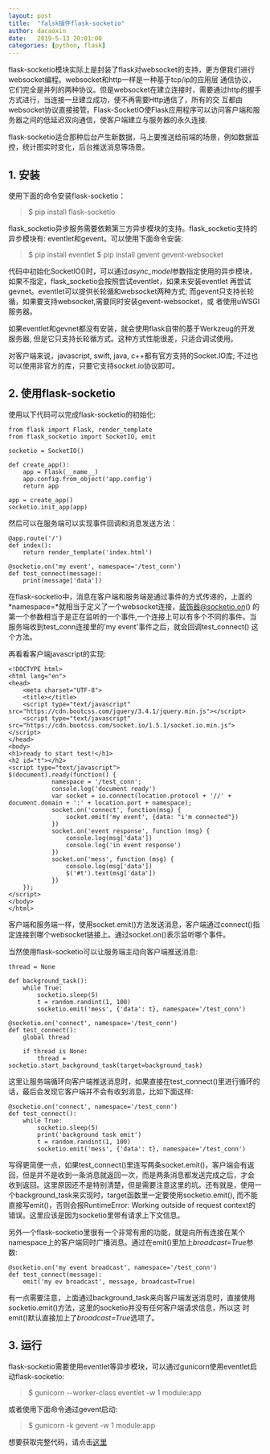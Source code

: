 ```yaml
---
layout: post
title:  "falsk插件flask-socketio"
author: dacaoxin
date:   2019-5-13 20:01:00
categories: [python, flask]
---
```


flask-socketio模块实际上是封装了flask对websocket的支持，更方便我们进行websocket编程。websocket和http一样是一种基于tcp/ip的应用层
通信协议，它们完全是并列的两种协议。但是websocket在建立连接时，需要通过http的握手方式进行，当连接一旦建立成功，便不再需要Http通信了，所有的交
互都由websocket协议直接接管。Flask-SocketIO使Flask应用程序可以访问客户端和服务器之间的低延迟双向通信，使客户端建立与服务器的永久连接.

flask-socketio适合那种后台产生新数据，马上要推送给前端的场景，例如数据监控，统计图实时变化，后台推送消息等场景。

## 1. 安装

使用下面的命令安装flask-socketio：

> $ pip install flask-socketio

flask_socketio异步服务需要依赖第三方异步模块的支持。flask_socketio支持的异步模块有: eventlet和gevent。可以使用下面命令安装:

> $ pip install eventlet
> $ pip install gevent gevent-websocket

代码中初始化SocketIO()时，可以通过*async_model*参数指定使用的异步模块，如果不指定，flask_socketio会按照尝试eventlet，如果未安装eventlet
再尝试gevnet。eventlet可以提供长轮循和websocket两种方式; 而gevent只支持长轮循，如果要支持websocket,需要同时安装gevent-websocket，或
者使用uWSGI服务器。

如果eventlet和gevnet都没有安装，就会使用flask自带的基于Werkzeug的开发服务器, 但是它只支持长轮循方式。这种方式性能很差，只适合调试使用。

对客户端来说，javascript, swift, java, c++都有官方支持的Socket.IO库; 不过也可以使用非官方的库，只要它支持socket.io协议即可。

## 2. 使用flask-socketio

使用以下代码可以完成flask-socketio的初始化:

```
from flask import Flask, render_template
from flask_socketio import SocketIO, emit

socketio = SocketIO()

def create_app():
    app = Flask(__name__)
    app.config.from_object('app.config')
    return app

app = create_app()
socketio.init_app(app)
```

然后可以在服务端可以实现事件回调和消息发送方法：

```
@app.route('/')
def index():
    return render_template('index.html')

@socketio.on('my event', namespace='/test_conn')
def test_connect(message):
    print(message['data'])
```

在flask-socketio中，消息在客户端和服务端是通过事件的方式传递的，上面的*namespace=*就相当于定义了一个websocket连接，装饰器@socketio.on()
的第一个参数相当于是正在监听的一个事件,一个连接上可以有多个不同的事件。当服务端收到test_conn连接里的'my event'事件之后，就会回调test_connect()
这个方法。

再看看客户端javascript的实现:

```
<!DOCTYPE html>
<html lang="en">
<head>
    <meta charset="UTF-8">
    <title></title>
    <script type="text/javascript" src="https://cdn.bootcss.com/jquery/3.4.1/jquery.min.js"></script>
    <script type="text/javascript" src="https://cdn.bootcss.com/socket.io/1.5.1/socket.io.min.js"></script>
</head>
<body>
<h1>ready to start test!</h1>
<h2 id="t"></h2>
<script type="text/javascript">
$(document).ready(function() {
	        namespace = '/test_conn';
	        console.log('document ready')
            var socket = io.connect(location.protocol + '//' + document.domain + ':' + location.port + namespace);
	        socket.on('connect', function(msg) {
	            socket.emit('my event', {data: "i'm connected"})
            })
            socket.on('event response', function (msg) {
                console.log(msg['data'])
                console.log('in event response')
            })
            socket.on('mess', function (msg) {
                console.log(msg['data'])
                $('#t').text(msg['data'])
            })
	});
</script>
</body>
</html>
```

客户端和服务端一样，使用socket.emit()方法发送消息，客户端通过connect()指定连接到哪个websocket链接上。通过socket.on()表示监听哪个事件。

当然使用flask-socketio可以让服务端主动向客户端推送消息:

```
thread = None

def background_task():
    while True:
        socketio.sleep(5)
        t = random.randint(1, 100)
        socketio.emit('mess', {'data': t}, namespace='/test_conn')

@socketio.on('connect', namespace='/test_conn')
def test_connect():
    global thread

    if thread is None:
        thread = socketio.start_background_task(target=background_task)
```
这里让服务端循环向客户端推送消息时，如果直接在test_connect()里进行循环的话，最后会发现它客户端并不会有收到消息，比如下面这样:

```
@socketio.on('connect', namespace='/test_conn')
def test_connect():
    while True:
        socketio.sleep(5)
        print('background task emit')
        t = random.randint(1, 100)
        socketio.emit('mess', {'data': t}, namespace='/test_conn')
```

写得更简便一点，如果test_connect()里连写两条socket.emit()，客户端会有返回，但是并不是收到一条消息就返回一次，而是两条消息都发送完成之后，才会
收到返回。这里原因还不是特别清楚，但是需要注意这里的坑。还有就是，使用一个background_task来实现时，target函数里一定要使用socketio.emit(),
而不能直接写emit()，否则会报RuntimeError: Working outside of request context的错误。这里应该是因为socketio里带有请求上下文信息。

另外一个flask-socketio里很有一个非常有用的功能，就是向所有连接在某个namespace上的客户端同时广播消息。通过在emit()里加上*broadcast=True*参数:

```
@socketio.on('my event broadcast', namespace='/test_conn')
def test_connect(message):
    emit('my ev broadcast', message, broadcast=True)
```

有一点需要注意，上面通过background_task来向客户端发送消息时，直接使用socketio.emit()方法，这里的socketio并没有任何客户端请求信息，所以这
时emit()默认直接加上了*broadcast=True*选项了。

## 3. 运行

flask-socketio需要使用eventlet等异步模块，可以通过gunicorn使用eventlet启动flask-socketio:

> $ gunicorn --worker-class eventlet -w 1 module:app

或者使用下面命令通过gevent启动:

> $ gunicorn -k gevent -w 1 module:app


想要获取完整代码，请点击[这里](https://github.com/caoxin1988/flask_demo/tree/master/socketio)